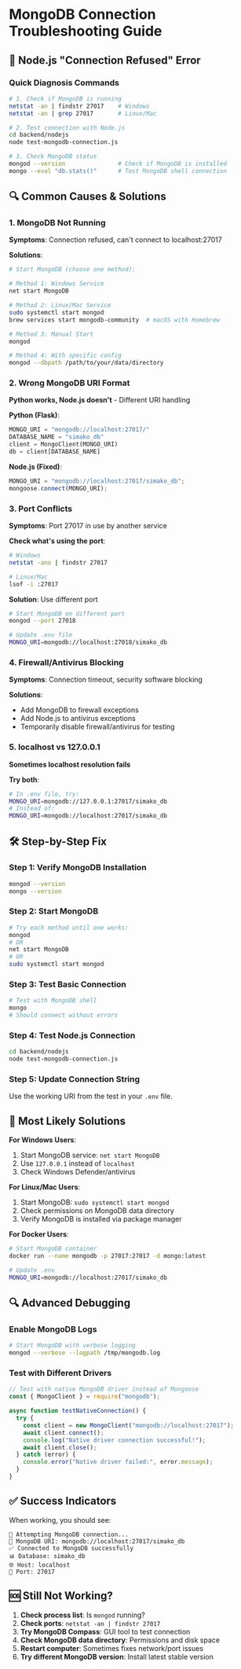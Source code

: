 # MongoDB Connection Troubleshooting Guide

## 🚨 Node.js "Connection Refused" Error

### Quick Diagnosis Commands

```bash
# 1. Check if MongoDB is running
netstat -an | findstr 27017    # Windows
netstat -an | grep 27017       # Linux/Mac

# 2. Test connection with Node.js
cd backend/nodejs
node test-mongodb-connection.js

# 3. Check MongoDB status
mongod --version               # Check if MongoDB is installed
mongo --eval "db.stats()"      # Test MongoDB shell connection
```

## 🔍 Common Causes & Solutions

### 1. MongoDB Not Running

**Symptoms**: Connection refused, can't connect to localhost:27017

**Solutions**:

```bash
# Start MongoDB (choose one method):

# Method 1: Windows Service
net start MongoDB

# Method 2: Linux/Mac Service
sudo systemctl start mongod
brew services start mongodb-community  # macOS with Homebrew

# Method 3: Manual Start
mongod

# Method 4: With specific config
mongod --dbpath /path/to/your/data/directory
```

### 2. Wrong MongoDB URI Format

**Python works, Node.js doesn't** - Different URI handling

**Python (Flask)**:

```python
MONGO_URI = "mongodb://localhost:27017/"
DATABASE_NAME = "simako_db"
client = MongoClient(MONGO_URI)
db = client[DATABASE_NAME]
```

**Node.js (Fixed)**:

```javascript
MONGO_URI = "mongodb://localhost:27017/simako_db";
mongoose.connect(MONGO_URI);
```

### 3. Port Conflicts

**Symptoms**: Port 27017 in use by another service

**Check what's using the port**:

```bash
# Windows
netstat -ano | findstr 27017

# Linux/Mac
lsof -i :27017
```

**Solution**: Use different port

```bash
# Start MongoDB on different port
mongod --port 27018

# Update .env file
MONGO_URI=mongodb://localhost:27018/simako_db
```

### 4. Firewall/Antivirus Blocking

**Symptoms**: Connection timeout, security software blocking

**Solutions**:

- Add MongoDB to firewall exceptions
- Add Node.js to antivirus exceptions
- Temporarily disable firewall/antivirus for testing

### 5. localhost vs 127.0.0.1

**Sometimes localhost resolution fails**

**Try both**:

```bash
# In .env file, try:
MONGO_URI=mongodb://127.0.0.1:27017/simako_db
# Instead of:
MONGO_URI=mongodb://localhost:27017/simako_db
```

## 🛠️ Step-by-Step Fix

### Step 1: Verify MongoDB Installation

```bash
mongod --version
mongo --version
```

### Step 2: Start MongoDB

```bash
# Try each method until one works:
mongod
# OR
net start MongoDB
# OR
sudo systemctl start mongod
```

### Step 3: Test Basic Connection

```bash
# Test with MongoDB shell
mongo
# Should connect without errors
```

### Step 4: Test Node.js Connection

```bash
cd backend/nodejs
node test-mongodb-connection.js
```

### Step 5: Update Connection String

Use the working URI from the test in your `.env` file.

## 🎯 Most Likely Solutions

**For Windows Users**:

1. Start MongoDB service: `net start MongoDB`
2. Use `127.0.0.1` instead of `localhost`
3. Check Windows Defender/antivirus

**For Linux/Mac Users**:

1. Start MongoDB: `sudo systemctl start mongod`
2. Check permissions on MongoDB data directory
3. Verify MongoDB is installed via package manager

**For Docker Users**:

```bash
# Start MongoDB container
docker run --name mongodb -p 27017:27017 -d mongo:latest

# Update .env
MONGO_URI=mongodb://localhost:27017/simako_db
```

## 🔍 Advanced Debugging

### Enable MongoDB Logs

```bash
# Start MongoDB with verbose logging
mongod --verbose --logpath /tmp/mongodb.log
```

### Test with Different Drivers

```javascript
// Test with native MongoDB driver instead of Mongoose
const { MongoClient } = require("mongodb");

async function testNativeConnection() {
  try {
    const client = new MongoClient("mongodb://localhost:27017");
    await client.connect();
    console.log("Native driver connection successful!");
    await client.close();
  } catch (error) {
    console.error("Native driver failed:", error.message);
  }
}
```

## ✅ Success Indicators

When working, you should see:

```
🔗 Attempting MongoDB connection...
📍 MongoDB URI: mongodb://localhost:27017/simako_db
✅ Connected to MongoDB successfully
📊 Database: simako_db
🌐 Host: localhost
🔌 Port: 27017
```

## 🆘 Still Not Working?

1. **Check process list**: Is `mongod` running?
2. **Check ports**: `netstat -an | findstr 27017`
3. **Try MongoDB Compass**: GUI tool to test connection
4. **Check MongoDB data directory**: Permissions and disk space
5. **Restart computer**: Sometimes fixes network/port issues
6. **Try different MongoDB version**: Install latest stable version
